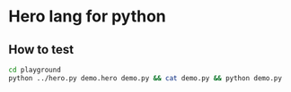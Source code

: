 # Hero lang for python

## How to test
```bash
cd playground
python ../hero.py demo.hero demo.py && cat demo.py && python demo.py
```
